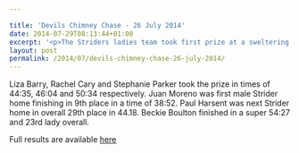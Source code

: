 ```yaml
---

title: 'Devils Chimney Chase - 26 July 2014'
date: 2014-07-29T08:13:44+01:00
excerpt: '<p>The Striders ladies team took first prize at a sweltering Devils Chimney Chase on Saturday 26th July.</p>'
layout: post
permalink: /2014/07/devils-chimney-chase-26-july-2014/
---
```

Liza Barry, Rachel Cary and Stephanie Parker took the prize in times of 44:35, 46:04 and 50:34 respectively. Juan Moreno was first male Strider home finishing in 9th place in a time of 38:52. Paul Harsent was next Strider home in overall 29th place in 44.18. Beckie Boulton finished in a super 54:27 and 23rd lady overall.

Full results are available <a href="https://www.almostathletes.co.uk/uploads/DevilsChimney/2014/DCC_Results_2014.pdf" target="_blank" rel="nofollow">here</a>